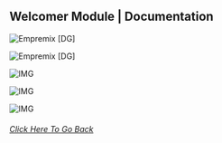 ## Welcomer Module | Documentation

![Empremix [DG]](https://cdn.discordapp.com/attachments/716657082157236254/716665228305236028/exwelcomer_enable.png)

![Empremix [DG]](https://cdn.discordapp.com/attachments/716657082157236254/716665226518331483/exwelcomer_disable.png)

![IMG](https://media.discordapp.net/attachments/716657082157236254/716664575709413486/exwelcomer_text_info.png)

![IMG](https://cdn.discordapp.com/attachments/716657082157236254/716664585389604989/exwelcomer_text_change.png)

![IMG](https://cdn.discordapp.com/attachments/716657082157236254/716664614078906368/exwelcomer_text_disable.png)

###### [Click Here To Go Back](https://github.com/TheHQE/Empremix/tree/master/Documentation/Free)

